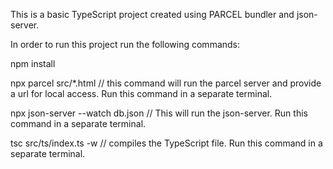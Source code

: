 This is a basic TypeScript project created using PARCEL bundler and json-server.

In order to run this project run the following commands:

npm install

npx parcel src/*.html // this command will run the parcel server and provide a url for local access. Run this command in a separate terminal.

npx json-server --watch db.json // This will run the json-server. Run this command in a separate terminal.

tsc src/ts/index.ts -w // compiles the TypeScript file. Run this command in a separate terminal.
